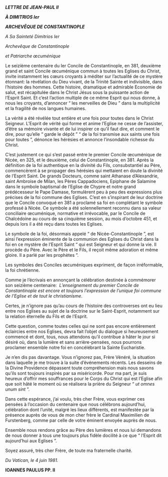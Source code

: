 ***LETTRE DE JEAN-PAUL II***

***À DIMITRIOS Ier***

***ARCHEVÊQUE DE CONSTANTINOPLE***

*A Sa Sainteté Dimitrios Ier*

*Archevêque de Constantinople*

*et Patriarche œcuménique*

Le seizième centenaire du Ier Concile de Constantinople, en 381, deuxième grand et saint Concile œcuménique commun à toutes les Eglises du Christ, invite instamment les cœurs croyants à méditer sur l’actualité de ce mystère étonnant: la révélation du Dieu vivant, de la Trinité Sainte et indivisible, dans l’histoire des hommes. Cette histoire, dramatique et admirable Economie de salut, est récapitulée dans le Christ Jésus sous la puissante action de l’Esprit Saint. Et c’est l’action multiple de ce même Esprit qui nous donne, à nous les croyants, d’annoncer “ les merveilles de Dieu ” dans la multiplicité et la fragilité de nos langues humaines.

La vérité a été révélée tout entière et une fois pour toutes dans le Christ Seigneur. L’Esprit de vérité qui forme et anime l’Eglise ne cesse de l’assister, d’être sa mémoire vivante et de lui inspirer ce qu’il faut dire, et comment le dire, pour qu’elle “ garde le dépôt ” “ de la foi transmise aux saints une fois pour toutes ”, dénonce les hérésies et annonce l’insondable richesse du Christ.

C’est justement ce qui s’est passé entre le premier Concile œcuménique de Nicée, en 325, et le deuxième, celui de Constantinople, en 381. Après la définition de la foi authentique en la divinité du Fils, consubstantiel au Père, commencèrent à se propager des hérésies qui mettaient en doute la divinité de l’Esprit Saint. De grands Docteurs, comme saint Athanase d’Alexandrie, saint Ambroise de Milan, les Pères Cappadociens, Epiphane de Salamine dans le symbole baptismal de l’Eglise de Chypre et notre grand prédécesseur le Pape Damase, formulèrent peu à peu des expressions plus précises de la foi commune des Eglises. C’est en s’inspirant de leur doctrine que le Concile convoqué en 381 a proclamé sa foi en complétant le symbole professé à Nicée. Ce symbole a été solennellement reconnu dans sa valeur conciliaire œcuménique, normative et irrévocable, par le Concile de Chalcédoine au cours de sa cinquième session, au mois d’octobre 451, et depuis lors il a été reçu dans toutes les Eglises.

Le symbole de la foi, désormais appelé “ de Nicée-Constantinople ”, est ainsi l’expression éminente de la communion des Eglises du Christ dans la foi en ce mystère de l’Esprit Saint “ qui est Seigneur et qui donne la vie. Il procède du Père. Avec le Père et le Fils, il reçoit même adoration et même gloire. Il a parlé par les prophètes ”.

Les symboles des Conciles œcuméniques expriment, de façon irréformable, la foi chrétienne.

Comme je l’écrivais en annonçant la célébration destinée à commémorer son seizième centenaire:  *L’enseignement du premier Concile de Constantinople est encore et toujours l’expression de l’unique foi commune de l’Eglise et de tout le christianisme*.

Certes, je n’ignore pas qu’au cours de l’histoire des controverses ont eu lieu entre nos Eglises au sujet de la doctrine sur le Saint-Esprit, notamment sur la relation éternelle du Fils et de l’Esprit.

Cette question, comme toutes celles qui ne sont pas encore entièrement éclaircies entre nos Eglises, devra fait l’objet du dialogue si heureusement commencé et dont, tous, nous attendons qu’il contribue à hâter le jour si désiré où, dans la lumière et sans arrière-pensées, nous pourrons proclamer ensemble notre foi en concélébrant la Sainte Eucharistie.

Je n’en dis pas davantage. Vous n’ignorez pas, Frère Vénéré, la situation dans laquelle je me trouve à la suite d’événements récents. Les desseins de la Divine Providence dépassent toute compréhension mais nous savons qu’ils sont toujours inspirés par sa miséricorde. Pour ma part, je suis heureux d’offrir mes souffrances pour le Corps du Christ qui est l’Eglise afin que soit hâté le moment où se réalisera la prière du Seigneur “ *ut omnes unum sint* ”.

Dans cette espérance, j’ai voulu, très cher Frère, vous exprimer ces pensées à l’occasion du centenaire que nous célébrons aujourd’hui, célébration dont l’unité, malgré les lieux différents, est manifestée par la présence auprès de vous de mon cher frère le Cardinal Maximilien de Furstenberg, comme par celle de votre éminent envoyée auprès de nous.

Ensemble nous rendons grâce au Père des lumières et nous lui demandons de nous donner à tous une toujours plus fidèle docilité à ce que “ l’Esprit dit aujourd’hui aux Eglises ”.

Soyez assuré, très cher Frère, de toute ma fraternelle charité.

*Du Vatican, le 4 juin 1981.*

**IOANNES PAULUS PP. II**